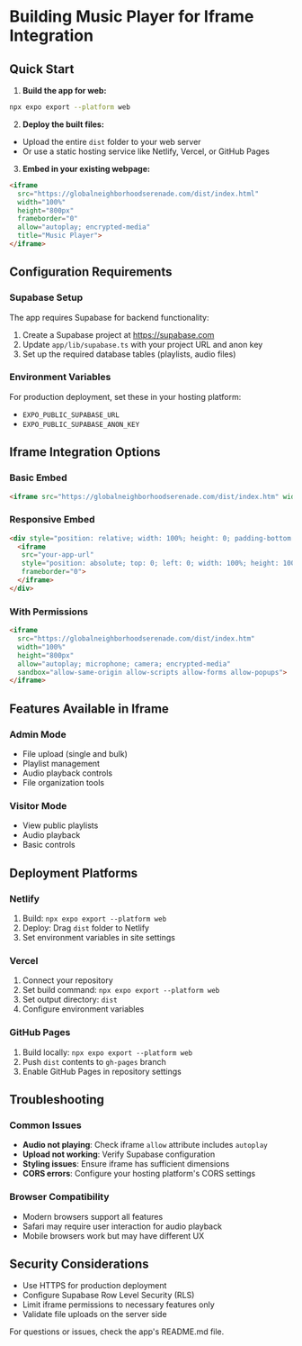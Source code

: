 # Building Music Player for Iframe Integration

## Quick Start

1. **Build the app for web:**
  ```bash
  npx expo export --platform web
  ```

2. **Deploy the built files:**
  - Upload the entire `dist` folder to your web server
  - Or use a static hosting service like Netlify, Vercel, or GitHub Pages

3. **Embed in your existing webpage:**
  ```html
  <iframe 
    src="https://globalneighborhoodserenade.com/dist/index.html" 
    width="100%" 
    height="800px" 
    frameborder="0"
    allow="autoplay; encrypted-media"
    title="Music Player">
  </iframe>
  ```

## Configuration Requirements

### Supabase Setup
The app requires Supabase for backend functionality:
1. Create a Supabase project at https://supabase.com
2. Update `app/lib/supabase.ts` with your project URL and anon key
3. Set up the required database tables (playlists, audio files)

### Environment Variables
For production deployment, set these in your hosting platform:
- `EXPO_PUBLIC_SUPABASE_URL`
- `EXPO_PUBLIC_SUPABASE_ANON_KEY`

## Iframe Integration Options

### Basic Embed
```html
<iframe src="https://globalneighborhoodserenade.com/dist/index.htm" width="100%" height="600px"></iframe>
```

### Responsive Embed
```html
<div style="position: relative; width: 100%; height: 0; padding-bottom: 75%;">
  <iframe 
   src="your-app-url" 
   style="position: absolute; top: 0; left: 0; width: 100%; height: 100%;"
   frameborder="0">
  </iframe>
</div>
```

### With Permissions
```html
<iframe 
  src="https://globalneighborhoodserenade.com/dist/index.htm"
  width="100%" 
  height="800px"
  allow="autoplay; microphone; camera; encrypted-media"
  sandbox="allow-same-origin allow-scripts allow-forms allow-popups">
</iframe>
```

## Features Available in Iframe

### Admin Mode
- File upload (single and bulk)
- Playlist management
- Audio playback controls
- File organization tools

### Visitor Mode
- View public playlists
- Audio playback
- Basic controls

## Deployment Platforms

### Netlify
1. Build: `npx expo export --platform web`
2. Deploy: Drag `dist` folder to Netlify
3. Set environment variables in site settings

### Vercel
1. Connect your repository
2. Set build command: `npx expo export --platform web`
3. Set output directory: `dist`
4. Configure environment variables

### GitHub Pages
1. Build locally: `npx expo export --platform web`
2. Push `dist` contents to `gh-pages` branch
3. Enable GitHub Pages in repository settings

## Troubleshooting

### Common Issues
- **Audio not playing**: Check iframe `allow` attribute includes `autoplay`
- **Upload not working**: Verify Supabase configuration
- **Styling issues**: Ensure iframe has sufficient dimensions
- **CORS errors**: Configure your hosting platform's CORS settings

### Browser Compatibility
- Modern browsers support all features
- Safari may require user interaction for audio playback
- Mobile browsers work but may have different UX

## Security Considerations

- Use HTTPS for production deployment
- Configure Supabase Row Level Security (RLS)
- Limit iframe permissions to necessary features only
- Validate file uploads on the server side

For questions or issues, check the app's README.md file.